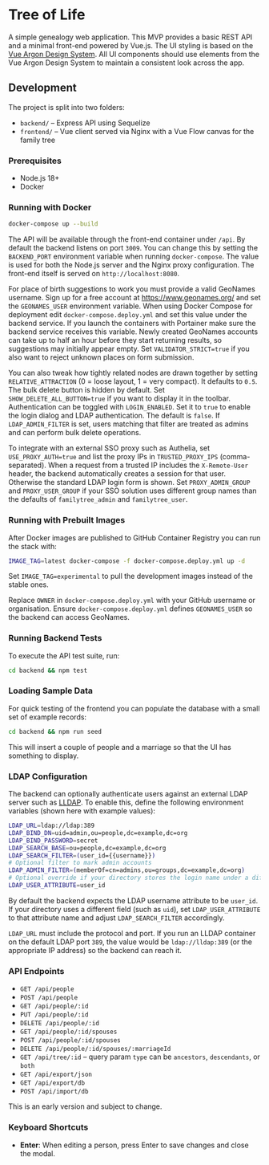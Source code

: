 # Tree of Life

A simple genealogy web application. This MVP provides a basic REST API and a minimal front-end powered by Vue.js. The UI styling is based on the [Vue Argon Design System](https://www.creative-tim.com/product/vue-argon-design-system?affiliate_id=116187).
All UI components should use elements from the Vue Argon Design System to maintain a consistent look across the app.


## Development

The project is split into two folders:

- `backend/` – Express API using Sequelize
- `frontend/` – Vue client served via Nginx with a Vue Flow canvas for the family tree

### Prerequisites

- Node.js 18+
- Docker

### Running with Docker

```bash
docker-compose up --build
```

The API will be available through the front-end container under `/api`. By default
the backend listens on port `3009`. You can change this by setting the
`BACKEND_PORT` environment variable when running `docker-compose`. The value is
used for both the Node.js server and the Nginx proxy configuration. The front-end itself is served on
`http://localhost:8080`.

For place of birth suggestions to work you must provide a valid
GeoNames username. Sign up for a free account at
<https://www.geonames.org/> and set the `GEONAMES_USER` environment
variable. When using Docker Compose for deployment edit
`docker-compose.deploy.yml` and set this value under the backend
service. If you launch the containers with Portainer make sure the
backend service receives this variable. Newly created GeoNames
accounts can take up to half an hour before they start returning
results, so suggestions may initially appear empty. Set
`VALIDATOR_STRICT=true` if you also want to reject unknown places on
form submission.

You can also tweak how tightly related nodes are drawn together by setting
`RELATIVE_ATTRACTION` (0 = loose layout, 1 = very compact). It defaults to `0.5`.
The bulk delete button is hidden by default. Set `SHOW_DELETE_ALL_BUTTON=true`
if you want to display it in the toolbar.
Authentication can be toggled with `LOGIN_ENABLED`. Set it to `true` to enable
the login dialog and LDAP authentication. The default is `false`.
If `LDAP_ADMIN_FILTER` is set, users matching that filter are treated as admins
and can perform bulk delete operations.

To integrate with an external SSO proxy such as Authelia, set
`USE_PROXY_AUTH=true` and list the proxy IPs in `TRUSTED_PROXY_IPS`
(comma-separated). When a request from a trusted IP includes the
`X-Remote-User` header, the backend automatically creates a session for that
user. Otherwise the standard LDAP login form is shown.
Set `PROXY_ADMIN_GROUP` and `PROXY_USER_GROUP` if your SSO solution uses
different group names than the defaults of `familytree_admin` and
`familytree_user`.

### Running with Prebuilt Images

After Docker images are published to GitHub Container Registry you can run the stack with:

```bash
IMAGE_TAG=latest docker-compose -f docker-compose.deploy.yml up -d
```

Set `IMAGE_TAG=experimental` to pull the development images instead of the
stable ones.

Replace `OWNER` in `docker-compose.deploy.yml` with your GitHub username or organisation.
Ensure `docker-compose.deploy.yml` defines `GEONAMES_USER` so the backend can access GeoNames.

### Running Backend Tests

To execute the API test suite, run:

```bash
cd backend && npm test
```

### Loading Sample Data

For quick testing of the frontend you can populate the database with a small set
of example records:

```bash
cd backend && npm run seed
```

This will insert a couple of people and a marriage so that the UI has something
to display.

### LDAP Configuration

The backend can optionally authenticate users against an external LDAP server
such as [LLDAP](https://github.com/lldap/lldap). To enable this, define the
following environment variables (shown here with example values):

```bash
LDAP_URL=ldap://ldap:389
LDAP_BIND_DN=uid=admin,ou=people,dc=example,dc=org
LDAP_BIND_PASSWORD=secret
LDAP_SEARCH_BASE=ou=people,dc=example,dc=org
LDAP_SEARCH_FILTER=(user_id={{username}})
# Optional filter to mark admin accounts
LDAP_ADMIN_FILTER=(memberOf=cn=admins,ou=groups,dc=example,dc=org)
# Optional override if your directory stores the login name under a different attribute
LDAP_USER_ATTRIBUTE=user_id
```

By default the backend expects the LDAP username attribute to be `user_id`.
If your directory uses a different field (such as `uid`), set `LDAP_USER_ATTRIBUTE`
to that attribute name and adjust `LDAP_SEARCH_FILTER` accordingly.

`LDAP_URL` must include the protocol and port. If you run an LLDAP container on
the default LDAP port `389`, the value would be `ldap://lldap:389` (or the
appropriate IP address) so the backend can reach it.

### API Endpoints

- `GET /api/people`
- `POST /api/people`
- `GET /api/people/:id`
- `PUT /api/people/:id`
- `DELETE /api/people/:id`
- `GET /api/people/:id/spouses`
- `POST /api/people/:id/spouses`
- `DELETE /api/people/:id/spouses/:marriageId`
- `GET /api/tree/:id` – query param `type` can be `ancestors`, `descendants`, or `both`
- `GET /api/export/json`
- `GET /api/export/db`
- `POST /api/import/db`

This is an early version and subject to change.

### Keyboard Shortcuts

- **Enter**: When editing a person, press Enter to save changes and close the modal.
